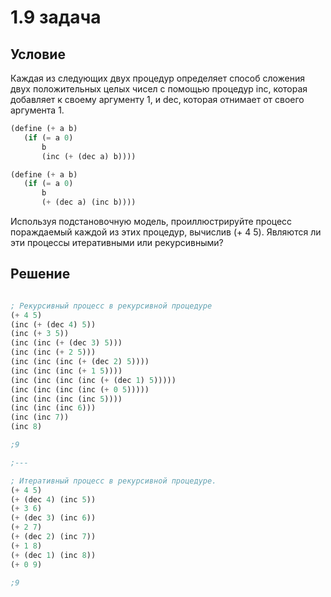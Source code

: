 # 1.9 задача

## Условие

Каждая из следующих двух процедур определяет способ сложения двух положительных целых чисел с помощью процедур inc, которая добавляет к своему аргументу 1, и dec, которая отнимает от своего аргумента 1.

```scheme
(define (+ a b)
   (if (= a 0)
       b
       (inc (+ (dec a) b))))

(define (+ a b)
   (if (= a 0)
       b
       (+ (dec a) (inc b))))
```

Используя подстановочную модель, проиллюстрируйте процесс пораждаемый каждой из этих процедур, вычислив (+ 4 5). Являются ли эти процессы итеративными или рекурсивными?

## Решение

```scheme

; Рекурсивный процесс в рекурсивной процедуре
(+ 4 5) 
(inc (+ (dec 4) 5)) 
(inc (+ 3 5)) 
(inc (inc (+ (dec 3) 5))) 
(inc (inc (+ 2 5))) 
(inc (inc (inc (+ (dec 2) 5)))) 
(inc (inc (inc (+ 1 5)))) 
(inc (inc (inc (inc (+ (dec 1) 5))))) 
(inc (inc (inc (inc (+ 0 5))))) 
(inc (inc (inc (inc 5)))) 
(inc (inc (inc 6))) 
(inc (inc 7)) 
(inc 8) 

;9

;---

; Итеративный процесс в рекурсивной процедуре.
(+ 4 5) 
(+ (dec 4) (inc 5)) 
(+ 3 6) 
(+ (dec 3) (inc 6)) 
(+ 2 7) 
(+ (dec 2) (inc 7)) 
(+ 1 8) 
(+ (dec 1) (inc 8)) 
(+ 0 9) 

;9 
```
